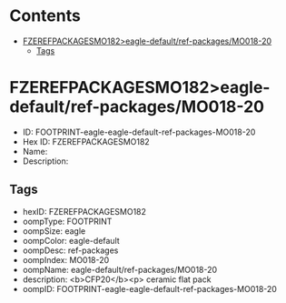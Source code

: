 



Contents
========

* [FZEREFPACKAGESMO182>eagle-default/ref-packages/MO018-20](#fzerefpackagesmo182eagle-defaultref-packagesmo018-20)
	* [Tags](#tags)

# FZEREFPACKAGESMO182>eagle-default/ref-packages/MO018-20

- ID: FOOTPRINT-eagle-eagle-default-ref-packages-MO018-20
- Hex ID: FZEREFPACKAGESMO182
- Name: 
- Description: 

## Tags

- hexID: FZEREFPACKAGESMO182
- oompType: FOOTPRINT
- oompSize: eagle
- oompColor: eagle-default
- oompDesc: ref-packages
- oompIndex: MO018-20
- oompName: eagle-default/ref-packages/MO018-20
- description: &lt;b&gt;CFP20&lt;/b&gt;&lt;p&gt;&#xD;
ceramic flat pack
- oompID: FOOTPRINT-eagle-eagle-default-ref-packages-MO018-20
